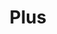---
title: Plus
tags: ["plus", "add", "create", "expand", "sum", "increase", "positive"]
icon: plus
svg: '<svg xmlns="http://www.w3.org/2000/svg" width="24" height="24" fill="none" viewBox="0 0 24 24" stroke-width="1.5" stroke-linecap="round" stroke-linejoin="round" stroke="currentColor"><path d="M19 12h-7m0 0H5m7 0V5m0 7v7"/></svg>'
---